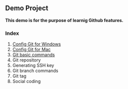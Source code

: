 ## Demo Project

**This demo is for the purpose of learnig Github features.**


### Index
1. [Config Git for Windows](config-git-for-windows.md)
2. [Config Git for Mac](config-git-for-mac.md)
3. [Git basic commands](git-basic-commands.md)
4. Git repository
5. Generating SSH key
6. Git branch commands
7. Git tag
8. Social coding 

